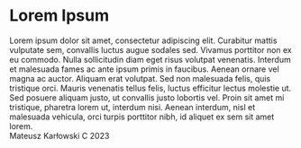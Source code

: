 # Lorem Ipsum
Lorem ipsum dolor sit amet, consectetur adipiscing elit. Curabitur mattis vulputate sem, convallis luctus augue sodales sed. Vivamus porttitor non ex eu commodo. Nulla sollicitudin diam eget risus volutpat venenatis. Interdum et malesuada fames ac ante ipsum primis in faucibus. Aenean ornare vel magna ac auctor. Aliquam erat volutpat. Sed non malesuada felis, quis tristique orci. Mauris venenatis tellus felis, luctus efficitur lectus molestie ut. Sed posuere aliquam justo, ut convallis justo lobortis vel. Proin sit amet mi tristique, pharetra lorem ut, interdum nisi. Aenean interdum, nisl et malesuada vehicula, orci turpis porttitor nibh, id aliquet ex sem sit amet lorem. 
<br>
Mateusz Karłowski
C 2023
